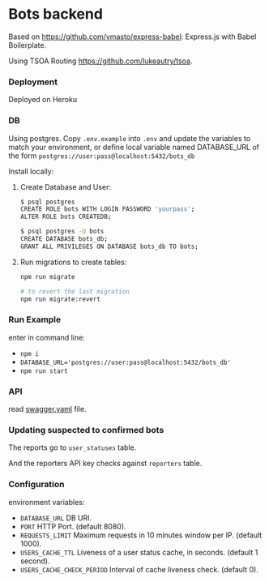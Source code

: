 # Bots backend

Based on https://github.com/vmasto/express-babel: Express.js with Babel Boilerplate.

Using TSOA Routing https://github.com/lukeautry/tsoa.

### Deployment

Deployed on Heroku

### DB

Using postgres.
Copy `.env.example` into `.env` and update the variables to match your environment, or define local variable named DATABASE_URL of the form `postgres://user:pass@localhost:5432/bots_db`

Install locally:

1. Create Database and User:

   ```bash
   $ psql postgres
   CREATE ROLE bots WITH LOGIN PASSWORD 'yourpass';
   ALTER ROLE bots CREATEDB;

   $ psql postgres -U bots
   CREATE DATABASE bots_db;
   GRANT ALL PRIVILEGES ON DATABASE bots_db TO bots;
   ```

2. Run migrations to create tables:

   ```bash
   npm run migrate

   # to revert the last migration
   npm run migrate:revert
   ```

### Run Example

enter in command line:

- `npm i`
- `DATABASE_URL='postgres://user:pass@localhost:5432/bots_db'`
- `npm run start`

### API

read [swagger.yaml](./swagger.yaml) file.

### Updating suspected to confirmed bots

The reports go to `user_statuses` table.

And the reporters API key checks against `reporters` table.

### Configuration

environment variables:

- `DATABASE_URL` DB URI.
- `PORT` HTTP Port. (default 8080).
- `REQUESTS_LIMIT` Maximum requests in 10 minutes window per IP. (default 1000).
- `USERS_CACHE_TTL` Liveness of a user status cache, in seconds. (default 1 second).
- `USERS_CACHE_CHECK_PERIOD` Interval of cache liveness check. (default 0).
